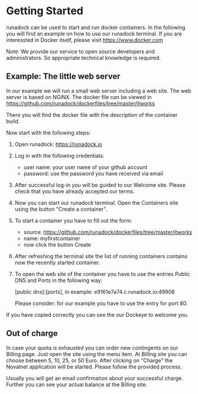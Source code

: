 Getting Started
===============

runadock can be used to start and run docker containers. In the following you will find an example on how to use our runadock terminal.
If you are interessted in Docker itself, please visit <https://www.docker.com>

Note: We provide our service to open source developers and administrators. So appropriate technical knowledge is required.

Example: The little web server
------------------------------

In our example we will run a small web server including a web site. The web server is based on NGINX. The docker file can be viewed in <https://github.com/runadock/dockerfiles/tree/master/itworks>

There you will find the docker file with the description of the container build.

Now start with the following steps:

1. Open runadock: <https://runadock.io>
2. Log in with the following credentials:

    * user name: your user name of your github account
    * password: use the password you have received via email

3. After successful log-in you will be guided to our Welcome site. Please check that you have already accepted our terms.
4. Now you can start our runadock terminal. Open the Containers site using the button "Create a container".
5. To start a container you have to fill out the form:

    * source: https://github.com/runadock/dockerfiles/tree/master/itworks
    * name: myfirstcontainer
    * now click the button Create

6. After refreshing the terminal site the list of running containers contains now the recently started container.
7. To open the web site of the container you have to use the entries Public DNS and Ports in the following way:

    [public dns]:[ports], in example: e9161e7a74.c.runadock.io:49908

   Please consider: for our example you have to use the entry for port 80.

If you have copied correctly you can see the our Dockeye to welcome you.

Out of charge
-------------

In case your quota is exhausted you can order new contingents on our Billing page. Just open the site using the menu item. At Billing site you can choose between 5, 10, 25, or 50 Euro. After clicking on "Charge" the Novalnet application will be started. Please follow the provided process.

Usually you will get an email confirmation about your successful charge. Further you can see your actual balance at the Billing site.


